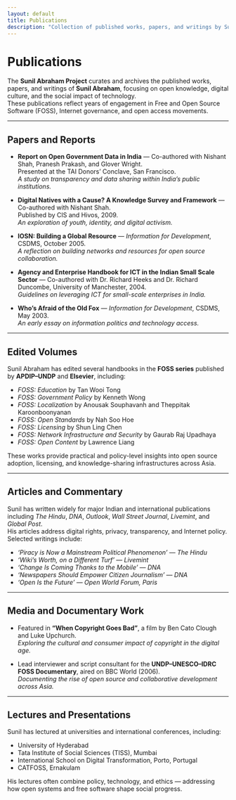```yaml
---
layout: default
title: Publications
description: "Collection of published works, papers, and writings by Sunil Abraham on open knowledge, digital culture, and the social impact of technology, including reports, articles, and edited volumes."
---
```


# Publications

The **Sunil Abraham Project** curates and archives the published works, papers, and writings of **Sunil Abraham**, focusing on open knowledge, digital culture, and the social impact of technology.  
These publications reflect years of engagement in Free and Open Source Software (FOSS), Internet governance, and open access movements.

---

## Papers and Reports

- **Report on Open Government Data in India** — Co-authored with Nishant Shah, Pranesh Prakash, and Glover Wright.  
  Presented at the TAI Donors’ Conclave, San Francisco.  
  *A study on transparency and data sharing within India’s public institutions.*

- **Digital Natives with a Cause? A Knowledge Survey and Framework** — Co-authored with Nishant Shah.  
  Published by CIS and Hivos, 2009.  
  *An exploration of youth, identity, and digital activism.*

- **IOSN: Building a Global Resource** — *Information for Development*, CSDMS, October 2005.  
  *A reflection on building networks and resources for open source collaboration.*

- **Agency and Enterprise Handbook for ICT in the Indian Small Scale Sector** — Co-authored with Dr. Richard Heeks and Dr. Richard Duncombe, University of Manchester, 2004.  
  *Guidelines on leveraging ICT for small-scale enterprises in India.*

- **Who’s Afraid of the Old Fox** — *Information for Development*, CSDMS, May 2003.  
  *An early essay on information politics and technology access.*

---

## Edited Volumes

Sunil Abraham has edited several handbooks in the **FOSS series** published by **APDIP–UNDP** and **Elsevier**, including:

- *FOSS: Education* by Tan Wooi Tong  
- *FOSS: Government Policy* by Kenneth Wong  
- *FOSS: Localization* by Anousak Souphavanh and Theppitak Karoonboonyanan  
- *FOSS: Open Standards* by Nah Soo Hoe  
- *FOSS: Licensing* by Shun Ling Chen  
- *FOSS: Network Infrastructure and Security* by Gaurab Raj Upadhaya  
- *FOSS: Open Content* by Lawrence Liang  

These works provide practical and policy-level insights into open source adoption, licensing, and knowledge-sharing infrastructures across Asia.

---

## Articles and Commentary

Sunil has written widely for major Indian and international publications including *The Hindu*, *DNA*, *Outlook*, *Wall Street Journal*, *Livemint*, and *Global Post*.  
His articles address digital rights, privacy, transparency, and Internet policy. Selected writings include:

- *‘Piracy is Now a Mainstream Political Phenomenon’* — *The Hindu*  
- *‘Wiki’s Worth, on a Different Turf’* — *Livemint*  
- *‘Change Is Coming Thanks to the Mobile’* — *DNA*  
- *‘Newspapers Should Empower Citizen Journalism’* — *DNA*  
- *‘Open Is the Future’* — *Open World Forum, Paris*  

---

## Media and Documentary Work

- Featured in **“When Copyright Goes Bad”**, a film by Ben Cato Clough and Luke Upchurch.  
  *Exploring the cultural and consumer impact of copyright in the digital age.*

- Lead interviewer and script consultant for the **UNDP–UNESCO–IDRC FOSS Documentary**, aired on BBC World (2006).  
  *Documenting the rise of open source and collaborative development across Asia.*

---

## Lectures and Presentations

Sunil has lectured at universities and international conferences, including:

- University of Hyderabad  
- Tata Institute of Social Sciences (TISS), Mumbai  
- International School on Digital Transformation, Porto, Portugal  
- CATFOSS, Ernakulam  

His lectures often combine policy, technology, and ethics — addressing how open systems and free software shape social progress.
